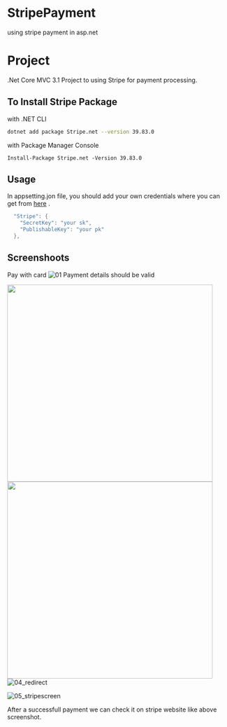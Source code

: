# StripePayment
using stripe payment in asp.net


# Project

.Net Core MVC 3.1 Project to using Stripe for payment processing.


## To Install Stripe Package

with .NET CLI

```bash
dotnet add package Stripe.net --version 39.83.0
```
with Package Manager Console
```
Install-Package Stripe.net -Version 39.83.0
```

## Usage
In appsetting.jon file, you should add your own credentials where you can get from [here](https://dashboard.stripe.com/test/apikeys) .
```csharp
  "Stripe": {
    "SecretKey": "your sk",
    "PublishableKey": "your pk"
  },
```

## Screenshoots
Pay with card 
![01](https://user-images.githubusercontent.com/38858819/146416055-e0b4703d-13a9-4ae2-b133-c219c9c43205.png)
Payment details should be valid

<img src="https://user-images.githubusercontent.com/38858819/146416119-ff18a139-17fc-4afc-8b63-35e003a6a99d.png" align="left" height="450" width="470" >

<img src="https://user-images.githubusercontent.com/38858819/146416144-058ca619-a206-4c3d-9bce-1654f0fff60f.png" align="left" height="450" width="470" ><br />
<br/>

![04_redirect](https://user-images.githubusercontent.com/38858819/146416149-7aa0cf19-af79-4aaa-8f58-49a88e040b31.png)

![05_stripescreen](https://user-images.githubusercontent.com/38858819/146416154-f1eb2030-0d19-4c19-852f-cb965c4b223d.png)

After a successfull payment we can check it on stripe website like above screenshot.
